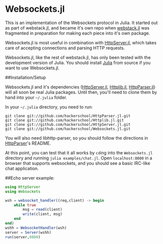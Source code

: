 Websockets.jl
=============

This is an implementation of the Websockets protocol in Julia.
It started out as part of webstack.jl, and became it's own repo
when [webstack.jl](https://github.com/hackerschool/webstack.jl) was fragmented
in preparation for making each piece into it's own package.

Websockets.jl is most useful in combination with
[HttpServer.jl](https://github.com/hackerschool/HttpServer.jl),
which takes care of accepting connections and parsing HTTP requests.

Websockets.jl, like the rest of webstack.jl, has only been tested
with the development version of Julia.
You should install [Julia](https://github.com/JuliaLang/julia) from source
if you want to use Websockets.jl.

##Installation/Setup

Websockets.jl and it's dependencies
([HttpServer.jl](https://github.com/hackerschool/HttpServer.jl),
[Httplib.jl](https://github.com/hackerschool/Httplib.jl),
[HttpParser.jl](https://github.com/hackerschool/HttpParser.jl))
will all soon be real Julia packages.
Until then, you'll need to clone them by hand into your `~/.julia` folder.

In your `~/.julia` directory, you need to run:

~~~~
git clone git://github.com/hackerschool/HttpParser.jl.git
git clone git://github.com/hackerschool/Httplib.jl.git
git clone git://github.com/hackerschool/HttpServer.jl.git
git clone git://github.com/hackerschool/Websockets.jl.git
~~~~

You will also need libhttp-parser, so you should follow the directions in
[HttpParser](https://github.com/hackerschool/HttpParser.jl)'s README.

At this point, you can test that it all works
by `cd`ing into the `Websockets.jl` directory and
running `julia examples/chat.jl`.
Open `localhost:8000` in a browser that supports websockets,
and you should see a basic IRC-like chat application.

##Echo server example:

```.jl
using HttpServer
using Websockets

wsh = websocket_handler((req,client) -> begin
    while true
        msg = read(client)
        write(client, msg)
    end
end)
wshh = WebsocketHandler(wsh)
server = Server(wshh)
run(server,8080)
```

